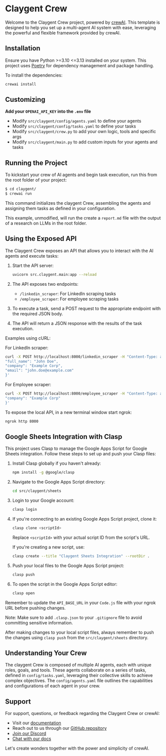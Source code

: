 # Claygent Crew

Welcome to the Claygent Crew project, powered by [crewAI](https://crewai.com). This template is designed to help you set up a multi-agent AI system with ease, leveraging the powerful and flexible framework provided by crewAI.

## Installation

Ensure you have Python >=3.10 <=3.13 installed on your system. This project uses [Poetry](https://python-poetry.org/) for dependency management and package handling.

To install the dependencies:
```bash
crewai install
```

## Customizing

**Add your `OPENAI_API_KEY` into the `.env` file**

- Modify `src/claygent/config/agents.yaml` to define your agents
- Modify `src/claygent/config/tasks.yaml` to define your tasks
- Modify `src/claygent/crew.py` to add your own logic, tools and specific args
- Modify `src/claygent/main.py` to add custom inputs for your agents and tasks

## Running the Project

To kickstart your crew of AI agents and begin task execution, run this from the root folder of your project:

```bash
$ cd claygent/
$ crewai run
```

This command initializes the claygent Crew, assembling the agents and assigning them tasks as defined in your configuration.

This example, unmodified, will run the create a `report.md` file with the output of a research on LLMs in the root folder.

## Using the Exposed API

The Claygent Crew exposes an API that allows you to interact with the AI agents and execute tasks:

1. Start the API server:
   ```bash
   uvicorn src.claygent.main:app --reload
   ```

2. The API exposes two endpoints:
   - `/linkedin_scraper`: For LinkedIn scraping tasks
   - `/employee_scraper`: For employee scraping tasks

3. To execute a task, send a POST request to the appropriate endpoint with the required JSON body.

4. The API will return a JSON response with the results of the task execution.

Examples using cURL:

For LinkedIn scraper:
```bash
curl -X POST http://localhost:8000/linkedin_scraper -H "Content-Type: application/json" -d '{
"full_name": "John Doe",
"company": "Example Corp",
"email": "john.doe@example.com"
}'
```
For Employee scraper:
```bash
curl -X POST http://localhost:8000/employee_scraper -H "Content-Type: application/json" -d '{
"company": "Example Corp"
}'
```

To expose the local API, in a new terminal window start ngrok:
   ```bash
   ngrok http 8000
   ```

## Google Sheets Integration with Clasp

This project uses Clasp to manage the Google Apps Script for Google Sheets integration. Follow these steps to set up and push your Clasp files:

1. Install Clasp globally if you haven't already:
   ```bash
   npm install -g @google/clasp
   ```

2. Navigate to the Google Apps Script directory:
   ```bash
   cd src/claygent/sheets
   ```

3. Login to your Google account:
   ```bash
   clasp login
   ```

4. If you're connecting to an existing Google Apps Script project, clone it:
   ```bash
   clasp clone <scriptId>
   ```
   Replace `<scriptId>` with your actual script ID from the script's URL.

   If you're creating a new script, use:
   ```bash
   clasp create --title "Claygent Sheets Integration" --rootDir .
   ```

5. Push your local files to the Google Apps Script project:
   ```bash
   clasp push
   ```

6. To open the script in the Google Apps Script editor:
   ```bash
   clasp open
   ```

Remember to update the `API_BASE_URL` in your `Code.js` file with your ngrok URL before pushing changes.

Note: Make sure to add `.clasp.json` to your `.gitignore` file to avoid committing sensitive information.

After making changes to your local script files, always remember to push the changes using `clasp push` from the `src/claygent/sheets` directory.

## Understanding Your Crew

The claygent Crew is composed of multiple AI agents, each with unique roles, goals, and tools. These agents collaborate on a series of tasks, defined in `config/tasks.yaml`, leveraging their collective skills to achieve complex objectives. The `config/agents.yaml` file outlines the capabilities and configurations of each agent in your crew.

## Support

For support, questions, or feedback regarding the Claygent Crew or crewAI:
- Visit our [documentation](https://docs.crewai.com)
- Reach out to us through our [GitHub repository](https://github.com/joaomdmoura/crewai)
- [Join our Discord](https://discord.com/invite/X4JWnZnxPb)
- [Chat with our docs](https://chatg.pt/DWjSBZn)

Let's create wonders together with the power and simplicity of crewAI.